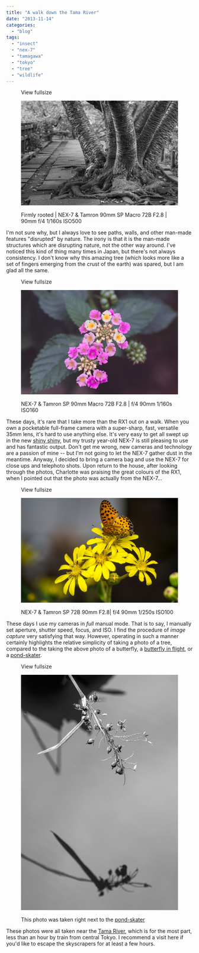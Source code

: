 ```yaml
---
title: "A walk down the Tama River"
date: "2013-11-14"
categories: 
  - "blog"
tags: 
  - "insect"
  - "nex-7"
  - "tamagawa"
  - "tokyo"
  - "tree"
  - "wildlife"
---
```


<figure>

View fullsize

![Firmly rooted | NEX-7 &amp; Tamron 90mm SP Macro 72B F2.8 | 90mm f/4&nbsp;1/160s ISO500&nbsp;](/assets/images/f3bef-20131103-dsc07875.jpg)

<figcaption>



Firmly rooted | NEX-7 & Tamron 90mm SP Macro 72B F2.8 | 90mm f/4 1/160s ISO500 





</figcaption>



</figure>

I'm not sure why, but I always love to see paths, walls, and other man-made features "disrupted" by nature. The irony is that it is the man-made structures which are disrupting nature, not the other way around. I've noticed this kind of thing many times in Japan, but there's not always consistency. I don't know why this amazing tree (which looks more like a set of fingers emerging from the crust of the earth) was spared, but I am glad all the same.

<figure>

View fullsize

![NEX-7 &amp; Tamron SP 90mm Macro 72B F2.8 | f/4 90mm&nbsp;1/160s ISO160&nbsp;](/assets/images/7af1d-20131103-dsc07874.jpg)

<figcaption>



NEX-7 & Tamron SP 90mm Macro 72B F2.8 | f/4 90mm 1/160s ISO160 





</figcaption>



</figure>

These days, it's rare that I take more than the RX1 out on a walk. When you own a pocketable full-frame camera with a super-sharp, fast, versatile 35mm lens, it's hard to use anything else. It's very easy to get all swept up in the new [shiny shiny](http://martinirwinphotography.com/reviews/2013/10/17/camera-musings-sony-a7r), but my trusty year-old NEX-7 is still pleasing to use and has fantastic output. Don't get me wrong, new cameras and technology are a passion of mine -- but I'm not going to let the NEX-7 gather dust in the meantime. Anyway, I decided to bring a camera bag and use the NEX-7 for close ups and telephoto shots. Upon return to the house, after looking through the photos, Charlotte was praising the great colours of the RX1, when I pointed out that the photo was actually from the NEX-7...

<figure>

View fullsize

![NEX-7 &amp; Tamron SP 72B 90mm F2.8| f/4 90mm&nbsp;1/250s ISO100&nbsp;](/assets/images/5792a-20131103-dsc07893.jpg)

<figcaption>



NEX-7 & Tamron SP 72B 90mm F2.8| f/4 90mm 1/250s ISO100 





</figcaption>



</figure>

These days I use my cameras in _full_ manual mode. That is to say, I manually set aperture, shutter speed, focus, and ISO. I find the procedure of _image capture_ very satisfying that way. However, operating in such a manner certainly highlights the relative simplicity of taking a photo of a tree, compared to the taking the above photo of a butterfly, a [butterfly in flight](http://www.martinirwinphotography.com/myblog/2013/8/29/butterfly-flyby), or a [pond-skater](http://www.martinirwinphotography.com/myblog/2013/11/11/surface-tension).

<figure>

View fullsize

![This photo was taken right next to the pond-skater](/assets/images/ee208-20131103-dsc07876-2.jpg)

<figcaption>



This photo was taken right next to the [pond-skater](http://www.martinirwinphotography.com/myblog/2013/11/11/surface-tension)





</figcaption>



</figure>

These photos were all taken near the [Tama River](http://goo.gl/IZuVjW), which is for the most part, less than an hour by train from central Tokyo. I recommend a visit here if you'd like to escape the skyscrapers for at least a few hours.
